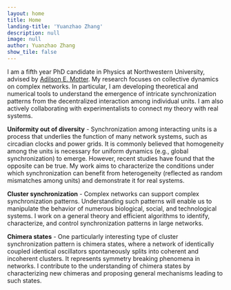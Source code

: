 ```yaml
---
layout: home
title: Home
landing-title: 'Yuanzhao Zhang'
description: null
image: null
author: Yuanzhao Zhang
show_tile: false
---
```


I am a fifth year PhD candidate in Physics at Northwestern University, advised by [Adilson E. Motter](http://dyn.phys.northwestern.edu/). My research focuses on collective dynamics on complex networks. In particular, I am developing theoretical and numerical tools to understand the emergence of intricate synchronization patterns from the decentralized interaction among individual units. I am also actively collaborating with experimentalists to connect my theory with real systems.

**Uniformity out of diversity** - Synchronization among interacting units is a process that underlies the function of many network systems, such as circadian clocks and power grids. It is commonly believed that homogeneity among the units is necessary for uniform dynamics (e.g., global synchronization) to emerge. However, recent studies have found that the opposite can be true. My work aims to characterize the conditions under which synchronization can benefit from heterogeneity (reflected as random mismatches among units) and demonstrate it for real systems.

**Cluster synchronization** - Complex networks can support complex synchronization patterns. Understanding such patterns will enable us to manipulate the behavior of numerous biological, social, and technological systems. I work on a general theory and efficient algorithms to identify, characterize, and control synchronization patterns in large networks.

**Chimera states** - One particularly interesting type of cluster synchronization pattern is chimera states, where a network of identically coupled identical oscillators spontaneously splits into coherent and incoherent clusters. It represents symmetry breaking phenomena in networks. I contribute to the understanding of chimera states by characterizing new chimeras and proposing general mechanisms leading to such states.
